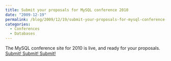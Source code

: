 ```yaml
---
title: Submit your proposals for MySQL conference 2010
date: "2009-12-19"
permalink: /blog/2009/12/19/submit-your-proposals-for-mysql-conference-2010/
categories:
  - Conferences
  - Databases
---
```

The MySQL conference site for 2010 is live, and ready for your proposals. [Submit! Submit! Submit!][1]

 [1]: http://en.oreilly.com/mysql2010/user/proposal/propose/cfp/79
